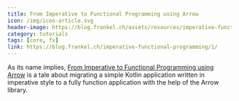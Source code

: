 ```yaml
---
title: From Imperative to Functional Programming using Arrow
icon: /img/icon-article.svg
header-image: https://blog.frankel.ch/assets/resources/imperative-functional-programming/arrow-brand.svg
category: tutorials
tags: [core, fx]
link: https://blog.frankel.ch/imperative-functional-programming/1/
---
```

As its name implies, [From Imperative to Functional Programming using Arrow](https://blog.frankel.ch/imperative-functional-programming/1/) is a tale about migrating a simple Kotlin application written in imperative style to a fully function application with the help of the Arrow library.
